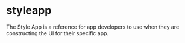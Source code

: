 # styleapp
The Style App is a reference for app developers to use when they are constructing the UI for their specific app.
